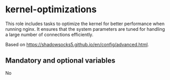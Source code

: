 # kernel-optimizations
This role includes tasks to optimize the kernel for better performance when running nginx. It ensures that the system parameters are tuned for handling a large number of connections efficiently.

Based on https://shadowsocks5.github.io/en/config/advanced.html.

## Mandatory and optional variables
No
